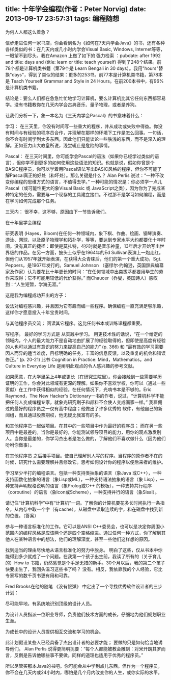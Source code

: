 title: 十年学会编程(作者：Peter Norvig)
date: 2013-09-17 23:57:31
tags: 编程随想
---
为何人人都这么着急？

信步走进任何一家书店，你会看到名为《如何在7天内学会Java》的书，还有各种各样类似的书：在几天内或几小时内学会Visual Basic, Windows, Internet等等，一眼望不到尽头。我在Amazon 上做了如下的 强力检索 ：pubdate: after 1992 and title: days and (title: learn or title: teach yourself) 得到了248个结果。前78个都是计算机类书籍（第79个是 Learn Bengali in 30 days）。我用"hours"替换"days"，得到了类似的结果：更多的253书。前77本是计算机类书籍，第78本是 Teach Yourself Grammar and Style in 24 Hours。在前200本书中，有96% 是计算机类书籍。 
<!--more-->
结论是：要么人们都在急急忙忙地学习计算机，要么计算机比其它任何东西都容易学。没有书籍教你在几天内学会古典音乐、量子物理，或者是养狗。 

让我们分析一下，象一本名为《三天内学会Pascal》的书意味着什么： 

学习： 在三天里，你没有时间写一些重大的程序，并从成功或失败中得益。你没有时间与有经验的程序员合作，并理解在那样的环境下工作是怎么回事。一句话，你不会有时间学到太多东西。因此他们只能谈论一些肤浅的东西，而不是深入的理解。正如亚力山大教皇所说，浅尝辄止是危险的事情。 

Pascal： 在三天时间里，你可能学会Pascal的语法（如果你已经学过类似的语言），但你学不到更多的如何使用这些语法的知识。也就是说，假如你曾是个BASIC程序员，你可以学着用Pascal语法写出BASIC风格的程序，但你不可能了解Pascal真正的好处（和坏处）。那么关键是什么？ Alan Perlis 说过：“一种不改变你编程的思维方式的语言，不值得去学。” 一种可能的情况是：你必须学一点儿Pascal（或可能性更大的象Visual Basic 或 JavaScript之类），因为你为了完成某种特定的任务，需要与一个现存的工具建立接口。不过那不是学习如何编程，而是在学习如何完成那个任务。

三天内： 很不幸，这不够，原因由下一节告诉我们。 

在十年里学会编程

研究表明 (Hayes，Bloom)在任何一种领域内，象下棋、作曲、绘画、钢琴演奏、游泳、网球、以及原子物理学和拓扑学，等等，要达到专家水平大约都要化十年时间。没有真正的捷径：即使是莫扎特，4岁时就是音乐神童，13年后才开始写出世界级的作品。在另一方面，披头士似乎在1964年的Ed Sullivan表演上一炮走红。但他们从1957年就开始表演，在获得大众青睐后，他们的第一个重大成功，Sgt. Peppers，是1967年发行的。Samuel Johnson （塞缪尔·约翰逊，英国辞典编纂家及作家）认为要花比十年更长的时间：“在任何领域中出类拔萃都要用毕生的劳作来取得；它不可能用较低的代价获得。” 而Chaucer（乔叟，英国诗人）感叹到：“人生短暂，学海无涯。” 

这是我为编程成功开出的方子： 

设法对编程感兴趣，并且因为它有趣而编一些程序。确保编程一直充满足够乐趣，这样你才愿意投入十年宝贵时间。

与其他程序员交流； 阅读其它程序。这比任何书本或训练课程都重要。

写程序。 最好的学习方式是 从实践中学习。 用更技术性的话说，“在一个给定的领域内，个人的最大能力不是自动地由扩展了的经验取得的，但即使是高度有经验的人也可以通过有意识的努力来提高自己的能力” (p. 366) 和 “最有效的学习需要因人而异的适当难度，目标明确的任务，丰富的信息反馈，以及重复的机会和错误修正。” (p. 20-21) 此书 Cognition in Practice: Mind，Mathematics，and Culture in Everyday Life 是阐明此观点的令人感兴趣的参考文献。

如果愿意，在大学里呆上4年或更长（在研究生院里）。你会接触到一些需要学历证明的工作，你会对此领域有更深的理解。如果你不喜欢学校，你可以（通过一些贡献）在工作中获得相似的经验。在任何情况下，光啃书本是不够的。Eric Raymond，The New Hacker's Dictionary一书的作者，说过，“计算机科学不能把任何人变成编程专家，就象光研究刷子和颜料不会使人变成画家一样。” 我雇佣过的最好的程序员之一仅有高中程度；他做出了许多优秀的 软件，有他自己的新闻组，而且通过股票期权，他无疑比我富有的多。

和其他程序员一起做项目。在其中的一些项目中作为最好的程序员； 而在另一些项目中是最差的。当你是最好的，你能测试领导项目的能力，用你的观点激发别人。当你是最差的，你学习杰出者是怎么做的，了解他们不喜欢做什么（因为他们吩咐你做事）。

在其他程序员 之后接手项目。使自己理解别人写的程序。当程序的原作者不在的时候，研究什么需要理解并且修改它。思考如何设计你的程序以便后来者的维护。

学习至少半打的编程语言。包括一种支持类抽象的语言（象Java 或C++），一种支持函数化抽象的语言（象Lisp或ML），一种支持语法抽象的语言（象 Lisp），一种支持声明规格说明的语言（象Prolog或C++ 的模板），一种支持共行程序（coroutine）的语言（象Icon或Scheme），一种支持并行的语言（象Sisal）。

请记住“计算机科学”中有“计算机”一词。了解你的计算机要花多长时间执行一条指令，从内存中取一个字（有cache），从磁盘中读取连续的字，和在磁盘中找到新的位置。（答案） 

参与一种语言标准化的工作。它可以是ANSI C++委员会，也可以是决定你周围小范围内的编程风格是应该两个还是四个空格缩进。通过任何一种方式，你了解到其他人在某种语言中的想法，他们的理解深度，甚至一些他们这样想的原因。

找到适当的理由尽快地从语言标准化的努力中脱身。 
明白了这些，仅从书本中你能得到多少就成了一个问题。在我第一个孩子出生前，我读了所有的（关于育儿的）How to 书籍，仍然感觉是个手足无措的新手。30个月以后，我的第二个孩子快要出生了，我回头温习这些书了吗？ 没有。相反，我依靠我的个人经验，它比专家写的数千页书更有用和可靠。 

Fred Brooks在他的随笔 《没有银弹》 中定出了一个寻找优秀软件设计者的三步计划： 

尽可能早地，有系统地识别顶级的设计人员。

为设计人员指派一位职业导师，负责他们技术方面的成长，仔细地为他们规划职业生涯。

为成长中的设计人员提供相互交流和学习的机会。

此计划假设某些人已经具备了杰出设计者的必要才能； 要做的只是如何恰当地诱导他们。 Alan Perlis 说得更简明扼要：“每个人都能被教会雕刻：对米开朗其罗而言，反倒是告诉他哪些事不要做。同样的道理也适用于优秀的程序员。” 

所以尽管买那本Java的书吧。你可能会从中学到点儿东西。但作为一个程序员，你不会在几天内或24小时内，哪怕是几个月内改变你的人生，或你实际的水平。 